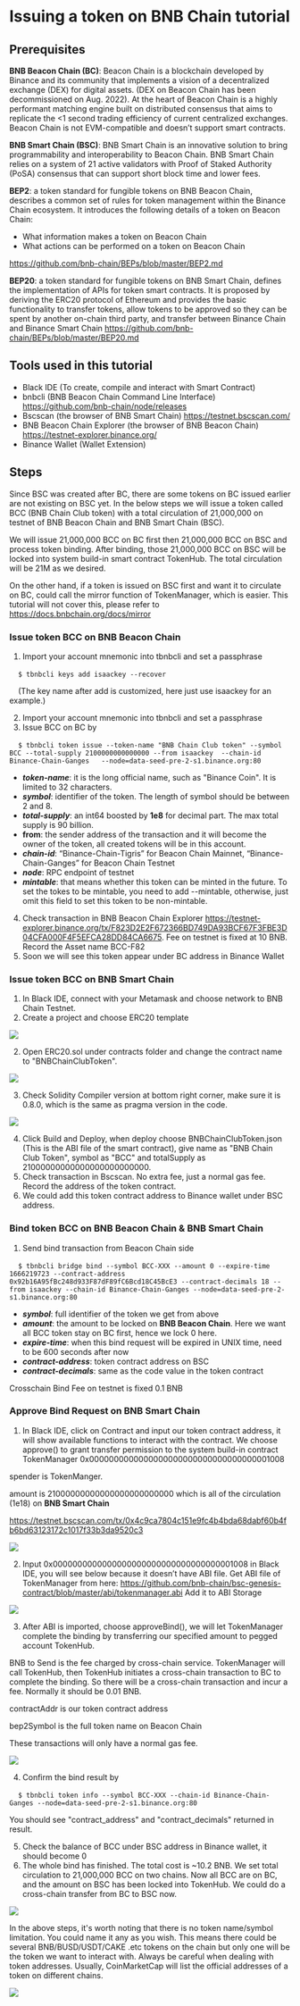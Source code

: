 # Issuing a token on BNB Chain tutorial

## Prerequisites
**BNB Beacon Chain (BC)**: Beacon Chain is a blockchain developed by Binance and its community that implements a vision of a decentralized exchange (DEX) for digital assets. (DEX on Beacon Chain has been decommissioned on Aug. 2022). At the heart of Beacon Chain is a highly performant matching engine built on distributed consensus that aims to replicate the <1 second trading efficiency of current centralized exchanges. Beacon Chain is not EVM-compatible and doesn’t support smart contracts.

**BNB Smart Chain (BSC)**: BNB Smart Chain is an innovative solution to bring programmability and interoperability to Beacon Chain. BNB Smart Chain relies on a system of 21 active validators with Proof of Staked Authority (PoSA) consensus that can support short block time and lower fees.

**BEP2**: a token standard for fungible tokens on BNB Beacon Chain, describes a common set of rules for token management within the Binance Chain ecosystem. It introduces the following details of a token on Beacon Chain:

- What information makes a token on Beacon Chain
- What actions can be performed on a token on Beacon Chain

<https://github.com/bnb-chain/BEPs/blob/master/BEP2.md>

**BEP20**: a token standard for fungible tokens on BNB Smart Chain, defines the implementation of APIs for token smart contracts. It is proposed by deriving the ERC20 protocol of Ethereum and provides the basic functionality to transfer tokens, allow tokens to be approved so they can be spent by another on-chain third party, and transfer between Binance Chain and Binance Smart Chain
<https://github.com/bnb-chain/BEPs/blob/master/BEP20.md>

## Tools used in this tutorial
- Black IDE (To create, compile and interact with Smart Contract)
- bnbcli (BNB Beacon Chain Command Line Interface) <https://github.com/bnb-chain/node/releases>
- Bscscan (the browser of BNB Smart Chain) <https://testnet.bscscan.com/> 
- BNB Beacon Chain Explorer (the browser of BNB Beacon Chain) <https://testnet-explorer.binance.org/> 
- Binance Wallet (Wallet Extension)

## Steps 
Since BSC was created after BC, there are some tokens on BC issued earlier are not existing on BSC yet. In the below steps we will issue a token called BCC (BNB Chain Club token) with a total circulation of 21,000,000 on testnet of BNB Beacon Chain and BNB Smart Chain (BSC).

We will issue 21,000,000 BCC on BC first then 21,000,000 BCC on BSC and process token binding. After binding, those 21,000,000 BCC on BSC will be locked into system build-in smart contract TokenHub. The total circulation will be 21M as we desired. 

On the other hand, if a token is issued on BSC first and want it to circulate on BC, could call the mirror function of TokenManager, which is easier. This tutorial will not cover this, please refer to <https://docs.bnbchain.org/docs/mirror> 
### Issue token BCC on BNB Beacon Chain
1. Import your account mnemonic into tbnbcli and set a passphrase

&nbsp;&nbsp;&nbsp;&nbsp;`$ tbnbcli keys add isaackey --recover`

&nbsp;&nbsp;&nbsp;&nbsp;(The key name after add is customized, here just use isaackey for an example.)

2. Import your account mnemonic into tbnbcli and set a passphrase
3. Issue BCC on BC by

&nbsp;&nbsp;&nbsp;&nbsp;`$ tbnbcli token issue --token-name "BNB Chain Club token" --symbol BCC --total-supply 2100000000000000 --from isaackey  --chain-id Binance-Chain-Ganges   --node=data-seed-pre-2-s1.binance.org:80`

- ***token-name***: it is the long official name, such as "Binance Coin". It is limited to 32 characters.
- ***symbol***: identifier of the token. The length of symbol should be between 2 and 8. 
- ***total-supply***: an int64 boosted by **1e8** for decimal part. The max total supply is 90 billion.
- **from**: the sender address of the transaction and it will become the owner of the token, all created tokens will be in this account.
- ***chain-id***: “Binance-Chain-Tigris” for Beacon Chain Mainnet, “Binance-Chain-Ganges” for Beacon Chain Testnet
- ***node***: RPC endpoint of testnet
- ***mintable***: that means whether this token can be minted in the future. To set the tokes to be mintable, you need to add --mintable, otherwise, just omit this field to set this token to be non-mintable.
4. Check transaction in BNB Beacon Chain Explorer <https://testnet-explorer.binance.org/tx/F823D2E2F672366BD749DA93BCF67F3FBE3D04CFA000F4F5EFCA28DD84CA6675>. Fee on testnet is fixed at 10 BNB. Record the Asset name BCC-F82
5. Soon we will see this token appear under BC address in Binance Wallet 
### Issue token BCC on BNB Smart Chain
1. In Black IDE, connect with your Metamask and choose network to BNB Chain Testnet.
2. Create a project and choose ERC20 template

![](images/create_project.png)

2. Open ERC20.sol under contracts folder and change the contract name to "BNBChainClubToken".

![](images/contract_rename.png)

3. Check Solidity Compiler version at bottom right corner, make sure it is 0.8.0, which is the same as pragma version in the code.

![](images/deploy_contract.png)

4. Click Build and Deploy, when deploy choose BNBChainClubToken.json (This is the ABI file of the smart contract), give name as "BNB Chain Club Token", symbol as "BCC" and totalSupply as 21000000000000000000000000.
6. Check transaction in Bscscan. No extra fee, just a normal gas fee. Record the address of the token contract.
7. We could add this token contract address to Binance wallet under BSC address.
### Bind token BCC on BNB Beacon Chain & BNB Smart Chain
1. Send bind transaction from Beacon Chain side

&nbsp;&nbsp;&nbsp;&nbsp;`$ tbnbcli bridge bind --symbol BCC-XXX --amount 0 --expire-time 1666219723 --contract-address 0x92b16A95fBc248d933F87dF89fC6Bcd18C45BcE3 --contract-decimals 18 --from isaackey --chain-id Binance-Chain-Ganges --node=data-seed-pre-2-s1.binance.org:80`

- ***symbol***: full identifier of the token we get from above
- ***amount***: the amount to be locked on **BNB Beacon Chain**. Here we want all BCC token stay on BC first, hence we lock 0 here.
- ***expire-time***: when this bind request will be expired in UNIX time, need to be 600 seconds after now
- ***contract-address***: token contract address on BSC
- ***contract-decimals***: same as the code value in the token contract

Crosschain Bind Fee on testnet is fixed 0.1 BNB
### Approve Bind Request on BNB Smart Chain
1. In Black IDE, click on Contract and input our token contract address, it will show available functions to interact with the contract. We choose approve() to grant transfer permission to the system build-in contract TokenManager 0x0000000000000000000000000000000000001008

spender is TokenManger. 

amount is 21000000000000000000000000 which is all of the circulation (1e18) on **BNB Smart Chain**

<https://testnet.bscscan.com/tx/0x4c9ca7804c151e9fc4b4bda68dabf60b4fb6bd63123172c1017f33b3da9520c3> 

![](images/approve.png)

2. Input 0x0000000000000000000000000000000000001008 in Black IDE, you will see below because it doesn’t have ABI file. Get ABI file of TokenManager from here: <https://github.com/bnb-chain/bsc-genesis-contract/blob/master/abi/tokenmanager.abi> Add it to ABI Storage

![](images/tokenmanger_missing_abi.png)

3. After ABI is imported, choose approveBind(), we will let TokenManager complete the binding by transferring our specified amount to pegged account TokenHub.

BNB to Send is the fee charged by cross-chain service. TokenManager will call TokenHub, then TokenHub initiates a cross-chain transaction to BC to complete the binding. So there will be a cross-chain transaction and incur a fee. Normally it should be 0.01 BNB.

contractAddr is our token contract address

bep2Symbol is the full token name on Beacon Chain

These transactions will only have a normal gas fee. 

![](images/approve_bind.png)

4. Confirm the bind result by

&nbsp;&nbsp;&nbsp;&nbsp;`$ tbnbcli token info --symbol BCC-XXX --chain-id Binance-Chain-Ganges --node=data-seed-pre-2-s1.binance.org:80`

You should see "contract\_address" and "contract\_decimals" returned in result.

5. Check the balance of BCC under BSC address in Binance wallet, it should become 0
6. The whole bind has finished. The total cost is ~10.2 BNB. We set total circulation to 21,000,000 BCC on two chains. Now all BCC are on BC, and the amount on BSC has been locked into TokenHub. We could do a cross-chain transfer from BC to BSC now.

![](Aspose.Words.09de80c8-76c4-47d4-8af2-a96c3ba1e6a4.008.png)


In the above steps, it's worth noting that there is no token name/symbol limitation. You could name it any as you wish. This means there could be several BNB/BUSD/USDT/CAKE .etc tokens on the chain but only one will be the token we want to interact with. Always be careful when dealing with token addresses. Usually, CoinMarketCap will list the official addresses of a token on different chains.

![](Aspose.Words.09de80c8-76c4-47d4-8af2-a96c3ba1e6a4.009.png)
